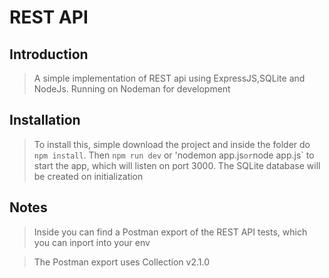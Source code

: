 # REST API

## Introduction

> A simple implementation of REST api using ExpressJS,SQLite and NodeJs. Running on Nodeman for development


## Installation

> To install this, simple download the project and inside the folder do `npm install`. Then `npm run dev` or 'nodemon app.js` or `node app.js` to start the app, which will listen on port 3000. The SQLite database will be created on initialization

## Notes

>Inside you can find a Postman export of the REST API tests, which you can inport into your env

> The Postman export uses Collection v2.1.0